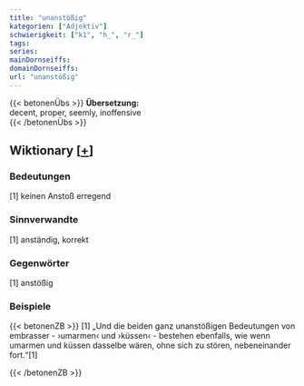 ```yaml
---
title: "unanstößig"
kategorien: ["Adjektiv"]
schwierigkeit: ["k1", "h_", "r_"]
tags:
series:
mainDornseiffs:
domainDornseiffs:
url: "unanstößig"
---
```


{{< betonenÜbs >}}
**Übersetzung:**  
decent, proper, seemly, inoffensive  
{{< /betonenÜbs >}}

## Wiktionary [[+](https://de.wiktionary.org/wiki/unanstößig)]

### Bedeutungen
[1] keinen Anstoß erregend  

### Sinnverwandte
[1] anständig, korrekt  

### Gegenwörter
[1] anstößig  

### Beispiele
{{< betonenZB >}}
[1] „Und die beiden ganz unanstößigen Bedeutungen von embrasser - ›umarmen‹ und ›küssen‹ - bestehen ebenfalls, wie wenn umarmen und küssen dasselbe wären, ohne sich zu stören, nebeneinander fort.“[1]  

{{< /betonenZB >}}

